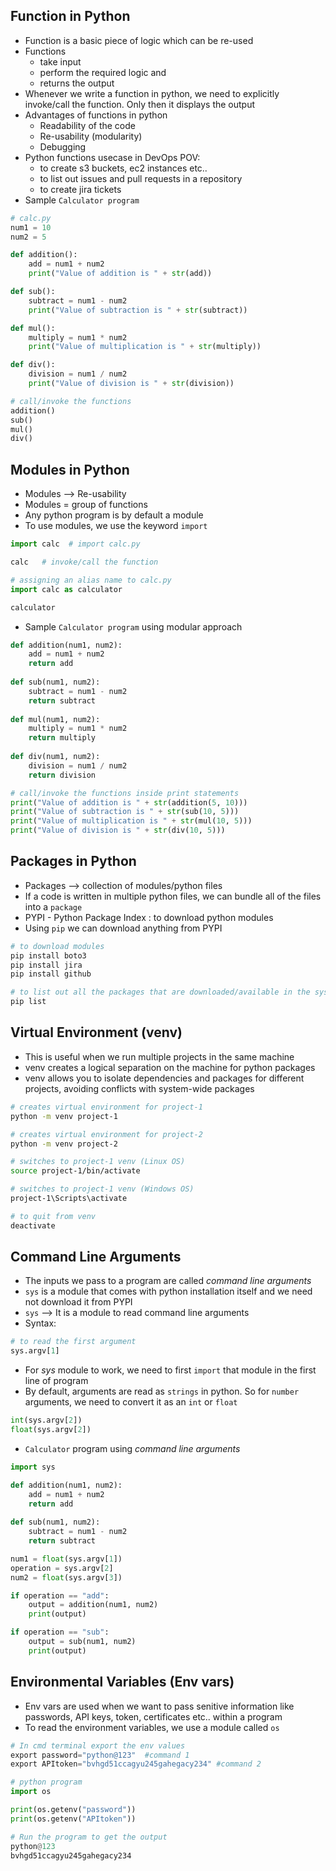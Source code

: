 Function in Python
------------------

* Function is a basic piece of logic which can be re-used
* Functions 
    * take input 
    * perform the required logic and
    * returns the output
* Whenever we write a function in python, we need to explicitly invoke/call the function. Only then it displays the output 
* Advantages of functions in python
    * Readability of the code
    * Re-usability (modularity)
    * Debugging
* Python functions usecase in DevOps POV: 
    * to create s3 buckets, ec2 instances etc..
    * to list out issues and pull requests in a repository
    * to create jira tickets
* Sample `Calculator program`
```python
# calc.py
num1 = 10
num2 = 5

def addition():
    add = num1 + num2
    print("Value of addition is " + str(add))

def sub():
    subtract = num1 - num2
    print("Value of subtraction is " + str(subtract))

def mul():
    multiply = num1 * num2
    print("Value of multiplication is " + str(multiply))

def div():
    division = num1 / num2
    print("Value of division is " + str(division))

# call/invoke the functions
addition()
sub()
mul()
div()
```

Modules in Python
-----------------

* Modules --> Re-usability
* Modules = group of functions
* Any python program is by default a module
* To use modules, we use the keyword `import`

```python
import calc  # import calc.py

calc   # invoke/call the function

# assigning an alias name to calc.py
import calc as calculator

calculator
```
* Sample `Calculator program` using modular approach

```python
def addition(num1, num2):
    add = num1 + num2
    return add
    
def sub(num1, num2):
    subtract = num1 - num2
    return subtract
    
def mul(num1, num2):
    multiply = num1 * num2
    return multiply
    
def div(num1, num2):
    division = num1 / num2
    return division

# call/invoke the functions inside print statements
print("Value of addition is " + str(addition(5, 10)))
print("Value of subtraction is " + str(sub(10, 5)))
print("Value of multiplication is " + str(mul(10, 5)))
print("Value of division is " + str(div(10, 5)))
```

Packages in Python
------------------

* Packages --> collection of modules/python files
* If a code is written in multiple python files, we can bundle all of the files into a `package`
* PYPI - Python Package Index : to download python modules
* Using `pip` we can download anything from PYPI

```bash
# to download modules
pip install boto3
pip install jira
pip install github
```
```bash
# to list out all the packages that are downloaded/available in the system
pip list
```

Virtual Environment (venv)
--------------------------

* This is useful when we run multiple projects in the same machine
* venv creates a logical separation on the machine for python packages
* venv allows you to isolate dependencies and packages for different projects, avoiding conflicts with system-wide packages

```bash
# creates virtual environment for project-1
python -m venv project-1

# creates virtual environment for project-2
python -m venv project-2

# switches to project-1 venv (Linux OS)
source project-1/bin/activate

# switches to project-1 venv (Windows OS)
project-1\Scripts\activate

# to quit from venv
deactivate
```

Command Line Arguments
----------------------

* The inputs we pass to a program are called _command line arguments_
* `sys` is a module that comes with python installation itself and we need not download it from PYPI
* `sys` --> It is a module to read command line arguments
* Syntax:
```python
# to read the first argument
sys.argv[1]
```
* For _sys_ module to work, we need to first `import` that module in the first line of program
* By default, arguments are read as `strings` in python. So for `number` arguments, we need to convert it as an `int` or `float`
```python
int(sys.argv[2])
float(sys.argv[2])
```
* `Calculator` program using _command line arguments_

```python
import sys

def addition(num1, num2):
    add = num1 + num2
    return add
    
def sub(num1, num2):
    subtract = num1 - num2
    return subtract

num1 = float(sys.argv[1])
operation = sys.argv[2]
num2 = float(sys.argv[3])

if operation == "add":
    output = addition(num1, num2)
    print(output)

if operation == "sub":
    output = sub(num1, num2)
    print(output)
```

Environmental Variables (Env vars)
----------------------------------

* Env vars are used when we want to pass senitive information like passwords, API keys, token, certificates etc.. within a program 
* To read the environment variables, we use a module called `os`
```python
# In cmd terminal export the env values
export password="python@123"  #command 1
export APItoken="bvhgd51ccagyu245gahegacy234" #command 2

# python program
import os

print(os.getenv("password"))
print(os.getenv("APItoken"))

# Run the program to get the output 
python@123
bvhgd51ccagyu245gahegacy234
```
